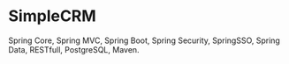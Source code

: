 # SimpleCRM

Spring Core,
Spring MVC,
Spring Boot,
Spring Security,
SpringSSO,
Spring Data,
RESTfull,
PostgreSQL,
Maven.

